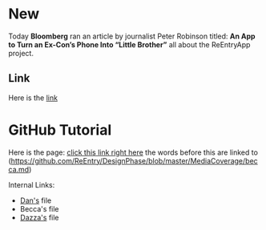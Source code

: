 # New

Today **Bloomberg** ran an article by journalist Peter Robinson titled: **An App to Turn an Ex-Con’s Phone Into “Little Brother”** all about the ReEntryApp project.

## Link
Here is the [link](http://www.businessweek.com/articles/2014-04-07/an-app-to-turn-an-ex-cons-phone-into-little-brother)

# GitHub Tutorial

Here is the page: [click this link right here](https://help.github.com/articles/github-flavored-markdown) the words before this are linked to (https://github.com/ReEntry/DesignPhase/blob/master/MediaCoverage/becca.md)

Internal Links:

* [Dan's](https://github.com/ReEntry/DesignPhase/blob/master/MediaCoverage/Dan.md) file
* Becca's file
* [Dazza's](https://github.com/ReEntry/DesignPhase/blob/master/MediaCoverage/dazza-file.md) file
